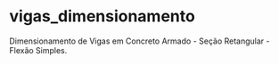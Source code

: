# vigas_dimensionamento
Dimensionamento de Vigas em Concreto Armado - Seção Retangular - Flexão Simples.

